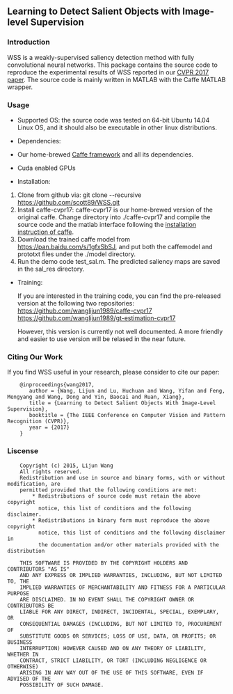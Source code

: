 ## Learning to Detect Salient Objects with Image-level Supervision

### Introduction
WSS is a weakly-supervised saliency detection method with fully convolutional neural networks. This package contains the source code to reproduce the experimental results of WSS reported in our [CVPR 2017 paper](http://openaccess.thecvf.com/content_cvpr_2017/papers/Wang_Learning_to_Detect_CVPR_2017_paper.pdf). The source code is mainly written in MATLAB with the Caffe MATLAB wrapper.

### Usage

* Supported OS: the source code was tested on 64-bit Ubuntu 14.04 Linux OS, and it should also be executable in other linux distributions.

* Dependencies: 
 * Our home-brewed [Caffe framework](https://github.com/wanglijun1989/caffe-cvpr17) and all its dependencies. 
 * Cuda enabled GPUs

* Installation: 
 1. Clone from github via: git clone --recursive https://github.com/scott89/WSS.git
 1. Install caffe-cvpr17: caffe-cvpr17 is our home-brewed version of the original caffe. Change directory into ./caffe-cvpr17 and compile the source code and the matlab interface following the [installation instruction of caffe](http://caffe.berkeleyvision.org/installation.html).
 2. Download the trained caffe model from https://pan.baidu.com/s/1gfxSbSJ, and put both the caffemodel and prototxt files under the ./model directory.
 3. Run the demo code test_sal.m. The predicted saliency maps are saved in the sal_res directory.

* Training:

	If you are interested in the training code, you can find the pre-released version at the following two repositories:	
    https://github.com/wanglijun1989/caffe-cvpr17 \
	   https://github.com/wanglijun1989/gt-estimation-cvpr17

	However, this version is currently not well documented. A more friendly and easier to use version will be relased in the near future.


### Citing Our Work

If you find WSS useful in your research, please consider to cite our paper:

        @inproceedings{wang2017,
           author = {Wang, Lijun and Lu, Huchuan and Wang, Yifan and Feng, Mengyang and Wang, Dong and Yin, Baocai and Ruan, Xiang},
           title = {Learning to Detect Salient Objects With Image-Level Supervision},
           booktitle = {The IEEE Conference on Computer Vision and Pattern Recognition (CVPR)},
           year = {2017}
        }

### Liscense

        Copyright (c) 2015, Lijun Wang
        All rights reserved. 
        Redistribution and use in source and binary forms, with or without modification, are 
        permitted provided that the following conditions are met:
    		* Redistributions of source code must retain the above copyright 
      		  notice, this list of conditions and the following disclaimer.
    		* Redistributions in binary form must reproduce the above copyright 
      		  notice, this list of conditions and the following disclaimer in 
      		  the documentation and/or other materials provided with the distribution
        
        THIS SOFTWARE IS PROVIDED BY THE COPYRIGHT HOLDERS AND CONTRIBUTORS "AS IS" 
        AND ANY EXPRESS OR IMPLIED WARRANTIES, INCLUDING, BUT NOT LIMITED TO, THE 
        IMPLIED WARRANTIES OF MERCHANTABILITY AND FITNESS FOR A PARTICULAR PURPOSE 
        ARE DISCLAIMED. IN NO EVENT SHALL THE COPYRIGHT OWNER OR CONTRIBUTORS BE 	
        LIABLE FOR ANY DIRECT, INDIRECT, INCIDENTAL, SPECIAL, EXEMPLARY, OR 
        CONSEQUENTIAL DAMAGES (INCLUDING, BUT NOT LIMITED TO, PROCUREMENT OF 
        SUBSTITUTE GOODS OR SERVICES; LOSS OF USE, DATA, OR PROFITS; OR BUSINESS 
        INTERRUPTION) HOWEVER CAUSED AND ON ANY THEORY OF LIABILITY, WHETHER IN 
        CONTRACT, STRICT LIABILITY, OR TORT (INCLUDING NEGLIGENCE OR OTHERWISE) 
        ARISING IN ANY WAY OUT OF THE USE OF THIS SOFTWARE, EVEN IF ADVISED OF THE 
        POSSIBILITY OF SUCH DAMAGE.
